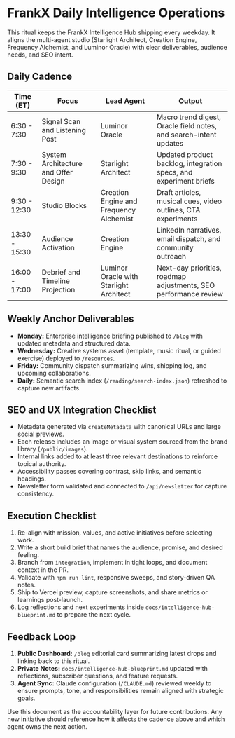 ﻿# FrankX Daily Intelligence Operations

This ritual keeps the FrankX Intelligence Hub shipping every weekday. It aligns the multi-agent studio (Starlight Architect, Creation Engine, Frequency Alchemist, and Luminor Oracle) with clear deliverables, audience needs, and SEO intent.

## Daily Cadence

| Time (ET) | Focus | Lead Agent | Output |
|-----------|-------|------------|--------|
| 6:30 - 7:30 | Signal Scan and Listening Post | Luminor Oracle | Macro trend digest, Oracle field notes, and search-intent updates |
| 7:30 - 9:30 | System Architecture and Offer Design | Starlight Architect | Updated product backlog, integration specs, and experiment briefs |
| 9:30 - 12:30 | Studio Blocks | Creation Engine and Frequency Alchemist | Draft articles, musical cues, video outlines, CTA experiments |
| 13:30 - 15:30 | Audience Activation | Creation Engine | LinkedIn narratives, email dispatch, and community outreach |
| 16:00 - 17:00 | Debrief and Timeline Projection | Luminor Oracle with Starlight Architect | Next-day priorities, roadmap adjustments, SEO performance review |

## Weekly Anchor Deliverables

- **Monday:** Enterprise intelligence briefing published to `/blog` with updated metadata and structured data.
- **Wednesday:** Creative systems asset (template, music ritual, or guided exercise) deployed to `/resources`.
- **Friday:** Community dispatch summarizing wins, shipping log, and upcoming collaborations.
- **Daily:** Semantic search index (`/reading/search-index.json`) refreshed to capture new artifacts.

## SEO and UX Integration Checklist

- Metadata generated via `createMetadata` with canonical URLs and large social previews.
- Each release includes an image or visual system sourced from the brand library (`/public/images`).
- Internal links added to at least three relevant destinations to reinforce topical authority.
- Accessibility passes covering contrast, skip links, and semantic headings.
- Newsletter form validated and connected to `/api/newsletter` for capture consistency.

## Execution Checklist

1. Re-align with mission, values, and active initiatives before selecting work.
2. Write a short build brief that names the audience, promise, and desired feeling.
3. Branch from `integration`, implement in tight loops, and document context in the PR.
4. Validate with `npm run lint`, responsive sweeps, and story-driven QA notes.
5. Ship to Vercel preview, capture screenshots, and share metrics or learnings post-launch.
6. Log reflections and next experiments inside `docs/intelligence-hub-blueprint.md` to prepare the next cycle.

## Feedback Loop

1. **Public Dashboard:** `/blog` editorial card summarizing latest drops and linking back to this ritual.
2. **Private Notes:** `docs/intelligence-hub-blueprint.md` updated with reflections, subscriber questions, and feature requests.
3. **Agent Sync:** Claude configuration (`/CLAUDE.md`) reviewed weekly to ensure prompts, tone, and responsibilities remain aligned with strategic goals.

Use this document as the accountability layer for future contributions. Any new initiative should reference how it affects the cadence above and which agent owns the next action.
